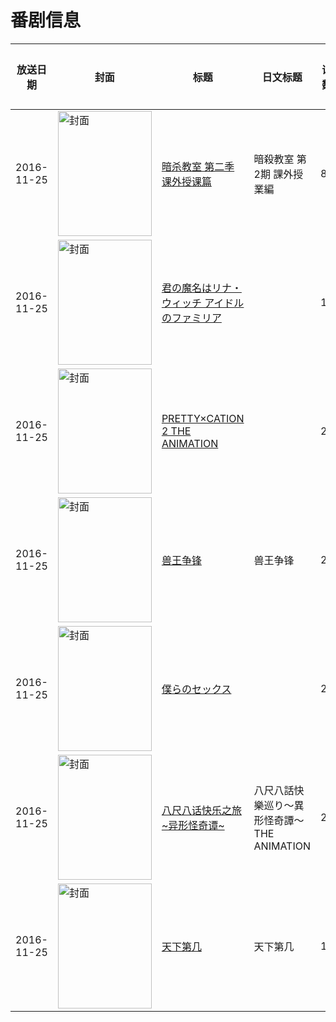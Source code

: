 # 番剧信息

|放送日期|封面|标题|日文标题|话数|评分|评分人数|
|---|---|---|---|---|---|---|
|2016-11-25|<img src="//lain.bgm.tv/pic/cover/c/69/a3/170762_TnjUJ.jpg" alt="封面" style="width:150px;height:200px;object-fit:cover;">|[暗杀教室 第二季 课外授课篇](https://bangumi.tv/subject/170762)|暗殺教室 第2期 課外授業編|8|6.8|816人评分|
|2016-11-25|<img src="/img/no_icon_subject.png" alt="封面" style="width:150px;height:200px;object-fit:cover;">|[君の魔名はリナ・ウィッチ アイドルのファミリア](https://bangumi.tv/subject/195365)||1|5.8|217人评分|
|2016-11-25|<img src="/img/no_icon_subject.png" alt="封面" style="width:150px;height:200px;object-fit:cover;">|[PRETTY×CATION 2 THE ANIMATION](https://bangumi.tv/subject/198702)||2|6.5|388人评分|
|2016-11-25|<img src="//lain.bgm.tv/pic/cover/c/a8/8b/199259_ZWYdK.jpg" alt="封面" style="width:150px;height:200px;object-fit:cover;">|[兽王争锋](https://bangumi.tv/subject/199259)|兽王争锋|26|暂无评分|少于10人评分|
|2016-11-25|<img src="/img/no_icon_subject.png" alt="封面" style="width:150px;height:200px;object-fit:cover;">|[僕らのセックス](https://bangumi.tv/subject/199272)||2|4.6|119人评分|
|2016-11-25|<img src="/img/no_icon_subject.png" alt="封面" style="width:150px;height:200px;object-fit:cover;">|[八尺八话快乐之旅~异形怪奇谭~](https://bangumi.tv/subject/199273)|八尺八話快樂巡り～異形怪奇譚～ THE ANIMATION|2|5.3|306人评分|
|2016-11-25|<img src="//lain.bgm.tv/pic/cover/c/24/07/336022_y6hQy.jpg" alt="封面" style="width:150px;height:200px;object-fit:cover;">|[天下第几](https://bangumi.tv/subject/336022)|天下第几|15|6.8|44人评分|
